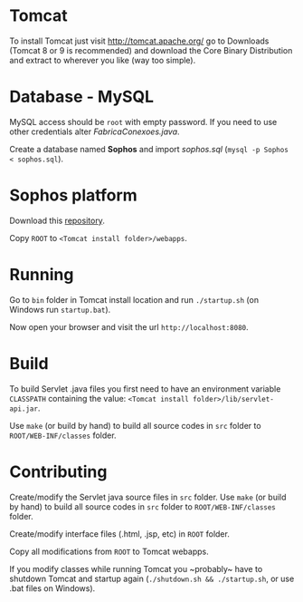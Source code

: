 # Tomcat

To install Tomcat just visit http://tomcat.apache.org/ go to Downloads
(Tomcat 8 or 9 is recommended) and download the Core Binary Distribution
and extract to wherever you like (way too simple).

# Database - MySQL

MySQL access should be `root` with empty password. If you need to use other
credentials alter _FabricaConexoes.java_.

Create a database named **Sophos** and import _sophos.sql_ (`mysql -p Sophos < sophos.sql`).

# Sophos platform

Download this [repository](https://github.com/naumazeredo/cp-platform-proto).

Copy `ROOT` to `<Tomcat install folder>/webapps`.

# Running

Go to `bin` folder in Tomcat install location and run `./startup.sh` (on Windows
run `startup.bat`).

Now open your browser and visit the url `http://localhost:8080`.

# Build

To build Servlet .java files you first need to have an environment variable
`CLASSPATH` containing the value: `<Tomcat install folder>/lib/servlet-api.jar`.

Use `make` (or build by hand) to build all source codes in `src` folder
to `ROOT/WEB-INF/classes` folder.

# Contributing

Create/modify the Servlet java source files in `src` folder. Use `make` (or build by hand)
to build all source codes in `src` folder to `ROOT/WEB-INF/classes` folder.

Create/modify interface files (.html, .jsp, etc) in `ROOT` folder.

Copy all modifications from `ROOT` to Tomcat webapps.

If you modify classes while running Tomcat you ~probably~ have to shutdown Tomcat and
startup again (`./shutdown.sh && ./startup.sh`, or use .bat files on Windows).
